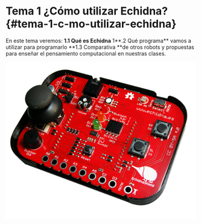 # Tema 1 ¿Cómo utilizar Echidna? {#tema-1-c-mo-utilizar-echidna}

En este tema veremos:
**1.1 Qué es Echidna**
1**.2 Qué programa** vamos a utilizar para programarlo
**1.3 Comparativa **de otros robots y propuestas para enseñar el pensamiento computacional en nuestras clases.

![](/images/image1.png)

